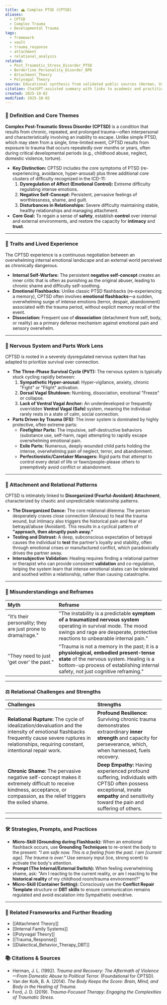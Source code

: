 ```yaml
---
title: 🏔️ Complex PTSD (CPTSD)
aliases:
  - CPTSD
  - Complex Trauma
  - Developmental Trauma
tags:
  - framework
  - vault
  - trauma_response
  - attachment
  - relational_analysis
related:
  - Post_Traumatic_Stress_Disorder_PTSD
  - Borderline_Personality_Disorder_BPD
  - Attachment_Theory
  - Polyvagal Theory
source: Educational synthesis from validated public sources (Herman, Van der Kolk)
citation: ChatGPT-assisted summary with links to academic and practitioner materials
created: 2025-10-02
modified: 2025-10-02
---
```


<!-- @format -->

### 🧩 Definition and Core Themes

**Complex Post-Traumatic Stress Disorder (CPTSD)** is a condition that results from
chronic, repeated, and prolonged trauma—often interpersonal and characteristically
involving an inability to escape. Unlike simple PTSD, which may stem from a single,
time-limited event, CPTSD results from exposure to trauma that occurs repeatedly over
months or years, often during critical developmental periods (e.g., childhood abuse,
neglect, domestic violence, torture).

- **Key Distinction:** CPTSD includes the core symptoms of PTSD (re-experiencing,
  avoidance, hyper-arousal) plus three additional core clusters of difficulty recognized
  in the ICD-11:
  1.  **Dysregulation of Affect (Emotional Control):** Extreme difficulty regulating
      intense emotions.
  2.  **Negative Self-Concept:** Persistent, pervasive feelings of worthlessness, shame,
      and guilt.
  3.  **Disturbances in Relationships:** Severe difficulty maintaining stable, healthy
      relationships and managing attachment.
- **Core Goal:** To regain a sense of **safety**, establish **control** over internal
  and external environments, and restore the capacity for **intimacy** and **trust**.

---

### 🌿 Traits and Lived Experience

The CPTSD experience is a continuous negotiation between an overwhelming internal
emotional landscape and an external world perceived as chronically dangerous.

- **Internal Self-Warfare:** The persistent **negative self-concept** creates an inner
  critic that is often as punishing as the original abuser, leading to chronic shame and
  difficulty self-soothing.
- **Emotional Flashbacks:** Unlike classic PTSD flashbacks (re-experiencing a memory),
  CPTSD often involves **emotional flashbacks**—a sudden, overwhelming surge of intense
  emotions (terror, despair, abandonment) associated with the trauma period, without
  explicit memory recall of the event.
- **Dissociation:** Frequent use of **dissociation** (detachment from self, body, or
  reality) as a primary defense mechanism against emotional pain and sensory overwhelm.

---

### 🧠 Nervous System and Parts Work Lens

CPTSD is rooted in a severely dysregulated nervous system that has adapted to prioritize
survival over connection.

- **The Three-Phase Survival Cycle (PVT):** The nervous system is typically stuck
  cycling rapidly between:
  1.  **Sympathetic Hyper-arousal:** Hyper-vigilance, anxiety, chronic "Fight" or
      "Flight" activation.
  2.  **Dorsal Vagal Shutdown:** Numbing, dissociation, emotional "Freeze" or collapse.
  3.  **Lack of Ventral Vagal Anchor:** An underdeveloped or frequently overridden
      **Ventral Vagal (Safe)** system, meaning the individual rarely rests in a state of
      calm, social connection.
- **Parts Driven by Trauma (IFS):** The inner system is dominated by highly protective,
  often extreme parts:
  - **Firefighter Parts:** The impulsive, self-destructive behaviors (substance use,
    self-harm, rage) attempting to rapidly escape overwhelming emotional pain.
  - **Exile Parts:** Numerous, deeply wounded child parts holding the intense,
    overwhelming pain of neglect, terror, and abandonment.
  - **Perfectionistic/Caretaker Managers:** Rigid parts that attempt to control every
    detail of life or fawn/people-please others to preemptively avoid conflict or
    abandonment.

---

### 💞 Attachment and Relational Patterns

CPTSD is intimately linked to **Disorganized (Fearful-Avoidant) Attachment**,
characterized by chaotic and unpredictable relationship patterns.

- **The Disorganized Dance:** The core relational dilemma: The person desperately craves
  close connection (Anxious) to heal the trauma wound, but intimacy also triggers the
  historical pain and fear of betrayal/abuse (Avoidant). This results in a cyclical
  pattern of **"approach, then abruptly push away."**
- **Testing and Distrust:** A deep, subconscious expectation of betrayal causes the
  individual to **test** the partner's loyalty and stability, often through emotional
  crises or manufactured conflict, which paradoxically drives the partner away.
- **Intersubjective Validation:** Healing requires finding a relational partner or
  therapist who can provide consistent **validation** and co-regulation, helping the
  system learn that intense emotional states can be tolerated and soothed within a
  relationship, rather than causing catastrophe.

---

### 🔄 Misunderstandings and Reframes

| Myth                                                         | Reframe                                                                                                                                                                                                            |
| :----------------------------------------------------------- | :----------------------------------------------------------------------------------------------------------------------------------------------------------------------------------------------------------------- |
| "It’s their personality; they are just prone to drama/rage." | "The instability is a predictable **symptom of a traumatized nervous system** operating in survival mode. The mood swings and rage are desperate, protective reactions to unbearable internal pain."               |
| "They need to just 'get over' the past."                     | "Trauma is not a memory in the past; it is a **physiological, embodied present-tense state** of the nervous system. Healing is a bottom-up process of establishing internal safety, not just cognitive reframing." |

---

### ⚖️ Relational Challenges and Strengths

| Challenges                                                                                                                                                                                              | Strengths                                                                                                                                                                              |
| :------------------------------------------------------------------------------------------------------------------------------------------------------------------------------------------------------ | :------------------------------------------------------------------------------------------------------------------------------------------------------------------------------------- |
| **Relational Rupture:** The cycle of idealization/devaluation and the intensity of emotional flashbacks frequently cause severe ruptures in relationships, requiring constant, intentional repair work. | **Profound Resilience:** Surviving chronic trauma demonstrates extraordinary **inner strength** and capacity for perseverance, which, when harnessed, fuels recovery.                  |
| **Chronic Shame:** The pervasive negative self-concept makes it extremely difficult to receive kindness, acceptance, or compassion, as the relief triggers the exiled shame.                            | **Deep Empathy:** Having experienced profound suffering, individuals with CPTSD often possess exceptional, innate **empathy** and sensitivity toward the pain and suffering of others. |

---

### 🛠️ Strategies, Prompts, and Practices

- **Micro-Skill (Grounding during Flashback):** When an emotional flashback occurs, use
  **Grounding Techniques** to re-orient the body to the present: _"I am safe now. This
  is a feeling from the past. I am [current age]. The trauma is over."_ Use sensory
  input (ice, strong scent) to activate the body's attention.
- **Prompt (The Internal/External Switch):** When feeling overwhelming shame, ask: "Am I
  reacting to the current reality, or am I reacting to the **historical reality** of my
  childhood room/trauma environment?"
- **Micro-Skill (Container Setting):** Consciously use the **Conflict Repair Template**
  structure or **DBT skills** to ensure communication remains regulated and avoid
  escalation into Sympathetic overdrive.

---

### 🔗 Related Frameworks and Further Reading

- [[Attachment Theory]]
- [[Internal Family Systems]]
- [[Polyvagal Theory]]
- [[Trauma_Response]]
- [[Dialectical_Behavior_Therapy_DBT]]

### 📚 Citations & Sources

- Herman, J. L. (1992). _Trauma and Recovery: The Aftermath of Violence—From Domestic
  Abuse to Political Terror._ (Foundational for CPTSD).
- Van der Kolk, B. A. (2014). _The Body Keeps the Score: Brain, Mind, and Body in the
  Healing of Trauma._
- Ford, J. D. (2019). _Trauma-Focused Therapy: Engaging the Complexities of Traumatic
  Stress._
